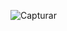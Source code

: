 ![Capturar](https://user-images.githubusercontent.com/76004082/160709101-ae3909a4-30d1-4abf-84a7-1fc80925a9d3.png)
